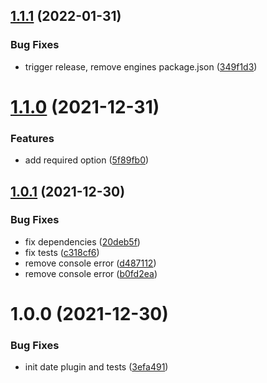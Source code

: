 ## [1.1.1](https://github.com/horprogs/Just-validate-plugin-date/compare/v1.1.0...v1.1.1) (2022-01-31)


### Bug Fixes

* trigger release, remove engines package.json ([349f1d3](https://github.com/horprogs/Just-validate-plugin-date/commit/349f1d34dcc94d98e80e51b73daf292726872467))

# [1.1.0](https://github.com/horprogs/Just-validate-plugin-date/compare/v1.0.1...v1.1.0) (2021-12-31)


### Features

* add required option ([5f89fb0](https://github.com/horprogs/Just-validate-plugin-date/commit/5f89fb0d7e0e7aa4a691409e153ba8e2281f30a2))

## [1.0.1](https://github.com/horprogs/Just-validate-plugin-date/compare/v1.0.0...v1.0.1) (2021-12-30)


### Bug Fixes

* fix dependencies ([20deb5f](https://github.com/horprogs/Just-validate-plugin-date/commit/20deb5f11c4811d4454cf5d5a93cd1307295e8cd))
* fix tests ([c318cf6](https://github.com/horprogs/Just-validate-plugin-date/commit/c318cf6bf70e3a499f11813b4a2f22a30a1c311f))
* remove console error ([d487112](https://github.com/horprogs/Just-validate-plugin-date/commit/d48711252eac290bf323e9208666f41c4e8a56c3))
* remove console error ([b0fd2ea](https://github.com/horprogs/Just-validate-plugin-date/commit/b0fd2ea80e018034dd2593792b18d2598acdc824))

# 1.0.0 (2021-12-30)


### Bug Fixes

* init date plugin and tests ([3efa491](https://github.com/horprogs/Just-validate-plugin-date/commit/3efa49143f44b6213f711d148ab12ad521434dde))
